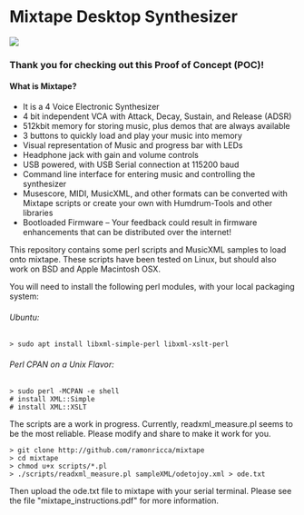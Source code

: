 # Mixtape Desktop Synthesizer

<img src="/home/rricca/Documents/Mixtape_Audio_Lab_Manual/mixtape-dev/mixtape_image1.png"  />

### Thank you for checking out this Proof of Concept (POC)!

#### What is Mixtape?

- 	It is a 4 Voice Electronic Synthesizer
- 	4 bit independent VCA with Attack, Decay, Sustain, and Release (ADSR)
- 	512kbit memory for storing music, plus demos that are always available
- 	3 buttons to quickly load and play your music into memory
- 	Visual representation of Music and progress bar with LEDs
- 	Headphone jack with gain and volume controls
- 	USB powered, with USB Serial connection at 115200 baud
- 	Command line interface for entering music and controlling the synthesizer
- 	Musescore, MIDI, MusicXML, and other formats can be converted with Mixtape scripts or create your own with Humdrum-Tools and other libraries
- 	Bootloaded Firmware – Your feedback could result in firmware enhancements that can be distributed over the internet!



This repository contains some perl scripts and MusicXML samples to load onto mixtape. These scripts have been tested on Linux, but should also work on BSD and Apple Macintosh OSX.

You will need to install the following perl modules, with your local packaging system:

###### Ubuntu:

```
> sudo apt install libxml-simple-perl libxml-xslt-perl
```

###### Perl CPAN on a Unix Flavor:

```
> sudo perl -MCPAN -e shell
# install XML::Simple
# install XML::XSLT
```

The scripts are a work in progress. Currently, readxml_measure.pl seems to be the most reliable. Please modify and share to make it work for you.

```
> git clone http://github.com/ramonricca/mixtape
> cd mixtape
> chmod u+x scripts/*.pl
> ./scripts/readxml_measure.pl sampleXML/odetojoy.xml > ode.txt
```

Then upload the ode.txt file to mixtape with your serial terminal. Please see the file "mixtape_instructions.pdf" for more information.
